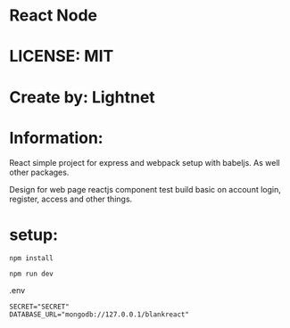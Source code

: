 # React Node

# LICENSE: MIT

# Create by: Lightnet

# Information:
  React simple project for express and webpack setup with babeljs. As well other packages.

  Design for web page reactjs component test build basic on account login, register, access and other things.


# setup:
```
npm install

npm run dev
```


.env
```
SECRET="SECRET"
DATABASE_URL="mongodb://127.0.0.1/blankreact"
```